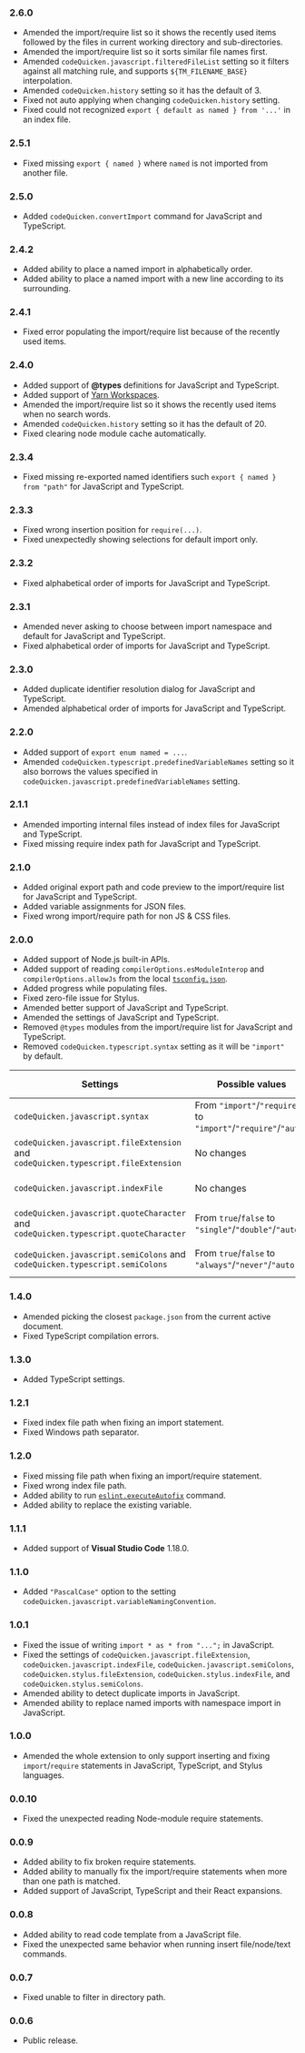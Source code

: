 ### 2.6.0
- Amended the import/require list so it shows the recently used items followed by the files in current working directory and sub-directories.
- Amended the import/require list so it sorts similar file names first.
- Amended `codeQuicken.javascript.filteredFileList` setting so it filters against all matching rule, and supports `${TM_FILENAME_BASE}` interpolation.
- Amended `codeQuicken.history` setting so it has the default of 3.
- Fixed not auto applying when changing `codeQuicken.history` setting.
- Fixed could not recognized `export { default as named } from '...'` in an index file.

### 2.5.1
- Fixed missing `export { named }` where `named` is not imported from another file.

### 2.5.0
- Added `codeQuicken.convertImport` command for JavaScript and TypeScript.

### 2.4.2
- Added ability to place a named import in alphabetically order.
- Added ability to place a named import with a new line according to its surrounding.

### 2.4.1
- Fixed error populating the import/require list because of the recently used items.

### 2.4.0
- Added support of **@types** definitions for JavaScript and TypeScript.
- Added support of [Yarn Workspaces](https://yarnpkg.com/lang/en/docs/workspaces/).
- Amended the import/require list so it shows the recently used items when no search words.
- Amended `codeQuicken.history` setting so it has the default of 20.
- Fixed clearing node module cache automatically.

### 2.3.4
- Fixed missing re-exported named identifiers such `export { named } from "path"` for JavaScript and TypeScript.

### 2.3.3
- Fixed wrong insertion position for `require(...)`.
- Fixed unexpectedly showing selections for default import only.

### 2.3.2
- Fixed alphabetical order of imports for JavaScript and TypeScript.

### 2.3.1
- Amended never asking to choose between import namespace and default for JavaScript and TypeScript.
- Fixed alphabetical order of imports for JavaScript and TypeScript.

### 2.3.0
- Added duplicate identifier resolution dialog for JavaScript and TypeScript.
- Amended alphabetical order of imports for JavaScript and TypeScript.

### 2.2.0
- Added support of `export enum named = ...`.
- Amended `codeQuicken.typescript.predefinedVariableNames` setting so it also borrows the values specified in `codeQuicken.javascript.predefinedVariableNames` setting.

### 2.1.1
- Amended importing internal files instead of index files for JavaScript and TypeScript.
- Fixed missing require index path for JavaScript and TypeScript.

### 2.1.0
- Added original export path and code preview to the import/require list for JavaScript and TypeScript.
- Added variable assignments for JSON files.
- Fixed wrong import/require path for non JS & CSS files.

### 2.0.0
- Added support of Node.js built-in APIs.
- Added support of reading `compilerOptions.esModuleInterop` and `compilerOptions.allowJs` from the local [`tsconfig.json`](https://www.typescriptlang.org/docs/handbook/tsconfig-json.html).
- Added progress while populating files.
- Fixed zero-file issue for Stylus.
- Amended better support of JavaScript and TypeScript.
- Amended the settings of JavaScript and TypeScript.
- Removed `@types` modules from the import/require list for JavaScript and TypeScript.
- Removed `codeQuicken.typescript.syntax` setting as it will be `"import"` by default.

|Settings|Possible values|Default value|
|---|---|---|
|`codeQuicken.javascript.syntax`|From `"import"`/`"require"` to `"import"`/`"require"`/`"auto"`|From `"require"` to `"auto"`|
|`codeQuicken.javascript.fileExtension` and `codeQuicken.typescript.fileExtension`|No changes|From `true` to `false`|
|`codeQuicken.javascript.indexFile`|No changes|From `true` to `false`|
|`codeQuicken.javascript.quoteCharacter` and `codeQuicken.typescript.quoteCharacter`|From `true`/`false` to `"single"`/`"double"`/`"auto"`|From `true` to `"auto"`|
|`codeQuicken.javascript.semiColons` and `codeQuicken.typescript.semiColons`|From `true`/`false` to `"always"`/`"never"`/`"auto"`|From `true` to `"auto"`|

### 1.4.0
- Amended picking the closest `package.json` from the current active document.
- Fixed TypeScript compilation errors.

### 1.3.0
- Added TypeScript settings.

### 1.2.1
- Fixed index file path when fixing an import statement.
- Fixed Windows path separator.

### 1.2.0
- Fixed missing file path when fixing an import/require statement.
- Fixed wrong index file path.
- Added ability to run [`eslint.executeAutofix`](https://marketplace.visualstudio.com/items?itemName=dbaeumer.vscode-eslint) command.
- Added ability to replace the existing variable.

### 1.1.1
- Added support of **Visual Studio Code** 1.18.0.

### 1.1.0
- Added `"PascalCase"` option to the setting `codeQuicken.javascript.variableNamingConvention`.

### 1.0.1
- Fixed the issue of writing `import * as * from "...";` in JavaScript.
- Fixed the settings of `codeQuicken.javascript.fileExtension`, `codeQuicken.javascript.indexFile`, `codeQuicken.javascript.semiColons`, `codeQuicken.stylus.fileExtension`, `codeQuicken.stylus.indexFile`, and `codeQuicken.stylus.semiColons`.
- Amended ability to detect duplicate imports in JavaScript.
- Amended ability to replace named imports with namespace import in JavaScript.

### 1.0.0
- Amended the whole extension to only support inserting and fixing `import`/`require` statements in JavaScript, TypeScript, and Stylus languages.

### 0.0.10
- Fixed the unexpected reading Node-module require statements.

### 0.0.9
- Added ability to fix broken require statements.
- Added ability to manually fix the import/require statements when more than one path is matched.
- Added support of JavaScript, TypeScript and their React expansions.

### 0.0.8
- Added ability to read code template from a JavaScript file.
- Fixed the unexpected same behavior when running insert file/node/text commands.

### 0.0.7
- Fixed unable to filter in directory path.

### 0.0.6
- Public release.
